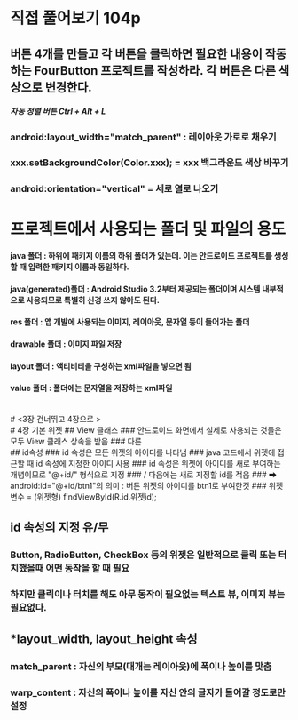 # 직접 풀어보기 104p
## 버튼 4개를 만들고 각 버튼을 클릭하면 필요한 내용이 작동하는 FourButton 프로젝트를 작성하라. 각 버튼은 다른 색상으로 변경한다.

##### 자동 정렬 버튼 Ctrl + Alt + L

### android:layout_width="match_parent" : 레이아웃 가로로 채우기
### xxx.setBackgroundColor(Color.xxx); = xxx 백그라운드 색상 바꾸기
###  android:orientation="vertical" = 세로 열로 나오기

# 프로젝트에서 사용되는 폴더 및 파일의 용도


#### java 폴더 : 하위에 패키지 이름의 하위 폴더가 있는데. 이는 안드로이드 프로젝트를 생성할 때 입력한 패키지 이름과 동일하다.
#### java(generated)폴더 : Android Studio 3.2부터 제공되는 폴더이며 시스템 내부적으로 사용되므로 특별히 신경 쓰지 않아도 된다.
#### res 폴더 : 앱 개발에 사용되는 이미지, 레이아웃, 문자열 등이 들어가는 폴더
#### drawable 폴더 : 이미지 파일 저장
#### layout 폴더 : 액티비티을 구성하는 xml파일을 넣으면 됨
#### value 폴더 : 폴더에는 문자열을 저장하는 xml파일

<br/>
# <3장 건너뛰고 4장으로 >

<br/>
# 4장 기본 위젯
## View 클래스
### 안드로이드 화면에서 실제로 사용되는 것들은 모두 View 클래스 상속을 받음
### 다른

<br/>
## id속성
### id 속성은 모든 위젯의 아이디를 나타냄
### java 코드에서 위젯에 접근할 때 id 속성에 지정한 아이디 사용
### id 속성은 위젯에 아이디를 새로 부여하는 개념이므로 "@+id/" 형식으로 지정
### / 다음에는 새로 지정할 id를 적음
### ➡ android:id="@+id/btn1"의 의미 : 버튼 위젯의 아이디를 btn1로 부여한것
### 위젯 변수 = (위젯형) findViewById(R.id.위젯id);
<br/>

## id 속성의 지정 유/무
### Button, RadioButton, CheckBox 등의 위젯은 일반적으로 클릭 또는 터치했을때 어떤 동작을 할 때 필요
### 하지만 클릭이나 터치를 해도 아무 동작이 필요없는 텍스트 뷰, 이미지 뷰는 필요없다.

## *layout_width, layout_height 속성
### match_parent : 자신의 부모(대개는 레이아웃)에 폭이나 높이를 맟춤
### warp_content : 자신의 폭이나 높이를 자신 안의 글자가 들어갈 정도로만 설정

<br/>
